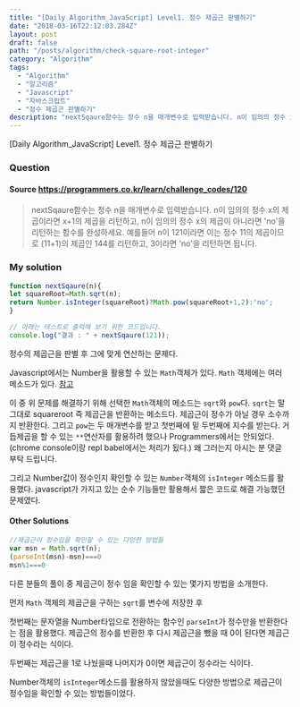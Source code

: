 ```yaml
---
title: "[Daily Algorithm_JavaScript] Level1. 정수 제곱근 판별하기"
date: "2018-03-16T22:12:03.284Z"
layout: post
draft: false
path: "/posts/algorithm/check-square-root-integer"
category: "Algorithm"
tags:
  - "Algorithm"
  - "알고리즘"
  - "Javascript"
  - "자바스크립트"
  - "정수 제곱근 판별하기"
description: "nextSqaure함수는 정수 n을 매개변수로 입력받습니다. n이 임의의 정수 x의 제곱이라면 x+1의 제곱을 리턴하고, n이 임의의 정수 x의 제곱이 아니라면 'no'을 리턴하는 함수를 완성하세요."
---
```


[Daily Algorithm_JavaScript] Level1. 정수 제곱근 판별하기

### Question

#### Source https://programmers.co.kr/learn/challenge_codes/120

> nextSqaure함수는 정수 n을 매개변수로 입력받습니다.
> n이 임의의 정수 x의 제곱이라면 x+1의 제곱을 리턴하고, n이 임의의 정수 x의 제곱이 아니라면 'no'을 리턴하는 함수를 완성하세요.
> 예를들어 n이 121이라면 이는 정수 11의 제곱이므로 (11+1)의 제곱인 144를 리턴하고, 3이라면 'no'을 리턴하면 됩니다.

### My solution

```javascript
function nextSqaure(n){
let squareRoot=Math.sqrt(n);
return Number.isInteger(squareRoot)?Math.pow(squareRoot+1,2):'no';
}

// 아래는 테스트로 출력해 보기 위한 코드입니다.
console.log("결과 : " + nextSqaure(121));
```

정수의 제곱근을 판별 후 그에 맞게 연산하는 문제다.

Javascript에서는 Number을 활용할 수 있는 ```Math```객체가 있다. ```Math``` 객체에는 여러 메소드가 있다. [참고](https://developer.mozilla.org/ko/docs/Web/JavaScript/Reference/Global_Objects/Math)

이 중 위 문제를 해결하기 위해 선택한 ```Math```객체의 메소드는 ```sqrt```와 ```pow```다. ```sqrt```는 말 그대로 squareroot 즉 제곱근을 반환하는 메소드다. 제곱근이 정수가 아닐 경우 소수까지 반환한다. 그리고 ```pow```는 두 매개변수를 받고 첫번째에 밑 두번째에 지수를 받는다. 거듭제곱을 할 수 있는 ```**```연산자를 활용하려 했으나 Programmers에서는 안되었다.(chrome console이랑 repl babel에서는 처리가 됬다.) 왜 그러는지 아시는 분 댓글 부탁 드립니다.

그리고 Number값이 정수인지 확인할 수 있는 ```Number```객체의 ```isInteger``` 메소드를 활용했다. javascript가 가지고 있는 순수 기능들만 활용해서 짧은 코드로 해결 가능했던 문제였다.

#### Other Solutions

```javascript
//제곱근이 정수임을 확인할 수 있는 다양한 방법들
var msn = Math.sqrt(n);
(parseInt(msn)-msn)===0
msn%1===0
```

다른 분들의 풀이 중 제곱근이 정수 임을 확인할 수 있는 몇가지 방법을 소개한다.

먼저 ```Math``` 객체의 제곱근을 구하는 ```sqrt```를 변수에 저장한 후 

첫번째는 문자열을 Number타입으로 전환하는 함수인 ```parseInt```가 정수만을 반환한다는 점을 활용했다. 제곱근의 정수를 반환한 후 다시 제곱근을 뺐을 때 0이 된다면 제곱근이 정수라는 식이다.

두번째는 제곱근을 1로 나눴을때 나머지가 0이면 제곱근이 정수라는 식이다.

Number객체의 ```isInteger```메소드를 활용하지 않았을때도 다양한 방법으로 제곱근이 정수임을 확인할 수 있는 방법들이었다.









